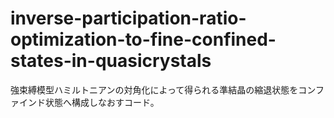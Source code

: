 # inverse-participation-ratio-optimization-to-fine-confined-states-in-quasicrystals
強束縛模型ハミルトニアンの対角化によって得られる準結晶の縮退状態をコンファインド状態へ構成しなおすコード。
